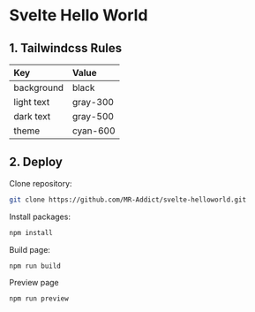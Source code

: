 # Svelte Hello World

## 1. Tailwindcss Rules

| Key        | Value    |
| :--------- | :------- |
| background | black    |
| light text | gray-300 |
| dark text  | gray-500 |
| theme      | cyan-600 |

## 2. Deploy

Clone repository:

```bash
git clone https://github.com/MR-Addict/svelte-helloworld.git
```

Install packages:

```bash
npm install
```

Build page:

```bash
npm run build
```

Preview page

```bash
npm run preview
```
